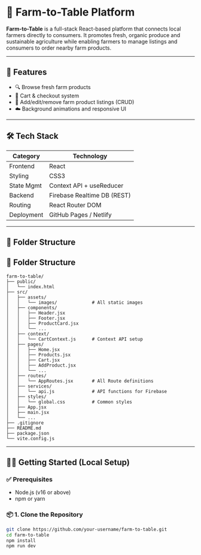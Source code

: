 # 🥕 Farm-to-Table Platform

**Farm-to-Table** is a full-stack React-based platform that connects local farmers directly to consumers. It promotes fresh, organic produce and sustainable agriculture while enabling farmers to manage listings and consumers to order nearby farm products.

---

## 🚀 Features

- 🔍 Browse fresh farm products
- 🧺 Cart & checkout system
- 🌿 Add/edit/remove farm product listings (CRUD)
- ☁️ Background animations and responsive UI

---

## 🛠 Tech Stack

| Category       | Technology                  |
|----------------|-----------------------------|
| Frontend       | React                |
| Styling        | CSS3                        |
| State Mgmt     | Context API + useReducer    |
| Backend        | Firebase Realtime DB (REST) |
| Routing        | React Router DOM            |
| Deployment     | GitHub Pages / Netlify      |

---

## 📁 Folder Structure

## 📁 Folder Structure

```plaintext
farm-to-table/
├── public/
│   └── index.html
├── src/
│   ├── assets/
│   │   └── images/             # All static images
│   ├── components/
│   │   ├── Header.jsx
│   │   ├── Footer.jsx
│   │   ├── ProductCard.jsx
│   │   └── ...
│   ├── context/
│   │   └── CartContext.js      # Context API setup
│   ├── pages/
│   │   ├── Home.jsx
│   │   ├── Products.jsx
│   │   ├── Cart.jsx
│   │   ├── AddProduct.jsx
│   │   └── ...
│   ├── routes/
│   │   └── AppRoutes.jsx       # All Route definitions
│   ├── services/
│   │   └── api.js              # API functions for Firebase
│   ├── styles/
│   │   └── global.css          # Common styles
│   ├── App.jsx
│   ├── main.jsx
│   └── ...
├── .gitignore
├── README.md
├── package.json
└── vite.config.js
```




---

## 🧑‍💻 Getting Started (Local Setup)

### ✅ Prerequisites

- Node.js (v16 or above)
- npm or yarn

### 📦 1. Clone the Repository

```bash
git clone https://github.com/your-username/farm-to-table.git
cd farm-to-table
npm install
npm run dev




